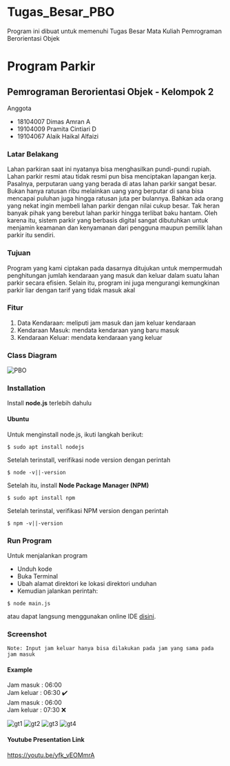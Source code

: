 # Tugas_Besar_PBO
Program ini dibuat untuk memenuhi Tugas Besar Mata Kuliah Pemrograman Berorientasi Objek
# Program Parkir
## Pemrograman Berorientasi Objek - Kelompok 2
Anggota
- 18104007 Dimas Amran A
- 19104009 Pramita Cintiari D
- 19104067 Alaik Haikal Alfaizi
### Latar Belakang
Lahan parkiran saat ini nyatanya bisa menghasilkan pundi-pundi rupiah. Lahan parkir resmi atau tidak resmi pun bisa menciptakan lapangan kerja. Pasalnya, perputaran uang yang berada di atas lahan parkir sangat besar. Bukan hanya ratusan ribu melainkan uang yang berputar di sana bisa mencapai puluhan juga hingga ratusan juta per bulannya. Bahkan ada orang yang nekat ingin membeli lahan parkir dengan nilai cukup besar. Tak heran banyak pihak yang berebut lahan parkir hingga terlibat baku hantam. Oleh karena itu, sistem parkir yang berbasis digital sangat dibutuhkan untuk menjamin keamanan dan kenyamanan dari pengguna maupun pemilik lahan parkir itu sendiri.
### Tujuan
Program yang kami ciptakan pada dasarnya ditujukan untuk mempermudah penghitungan jumlah kendaraan yang masuk dan keluar dalam suatu lahan parkir secara efisien. Selain itu, program ini juga mengurangi kemungkinan parkir liar dengan tarif yang tidak masuk akal
### Fitur
1. Data Kendaraan: meliputi jam masuk dan jam keluar kendaraan
2. Kendaraan Masuk: mendata kendaraan yang baru masuk
3. Kendaraan Keluar: mendata kendaraan yang keluar
### Class Diagram
![PBO](https://user-images.githubusercontent.com/55581387/108008224-75163f00-7032-11eb-8a76-f41309350227.png)
### Installation
Install **node.js** terlebih dahulu
#### Ubuntu
Untuk menginstall node.js, ikuti langkah berikut:
```
$ sudo apt install nodejs
```
Setelah terinstall, verifikasi node version dengan perintah
```
$ node -v||-version
```
Setelah itu, install **Node Package Manager (NPM)**
```
$ sudo apt install npm
```
Setelah terinstal, verifikasi NPM version dengan perintah
```
$ npm -v||-version
```
### Run Program
Untuk menjalankan program
- Unduh kode
- Buka Terminal
- Ubah alamat direktori ke lokasi direktori unduhan
- Kemudian jalankan perintah:
```
$ node main.js
```
atau dapat langsung menggunakan online IDE [disini](https://repl.it/join/rslszwuc-alaikhaikal).
### Screenshot
`Note: Input jam keluar hanya bisa dilakukan pada jam yang sama pada jam masuk`  
#### Example  
Jam masuk : 06:00  
Jam keluar : 06:30 :heavy_check_mark:  
Jam masuk : 06:00  
Jam keluar : 07:30 :x:  

![gt1](https://user-images.githubusercontent.com/55581387/108008937-181b8880-7034-11eb-8470-07bb7302437a.png)
![gt2](https://user-images.githubusercontent.com/55581387/108008962-22d61d80-7034-11eb-9435-23d19b4607c2.png)
![gt3](https://user-images.githubusercontent.com/55581387/108008977-29649500-7034-11eb-92e7-38314959b628.png)
![gt4](https://user-images.githubusercontent.com/55581387/108008988-31243980-7034-11eb-9388-f88b0a0be1de.png)
#### Youtube Presentation Link
https://youtu.be/yfk_vEOMmrA
